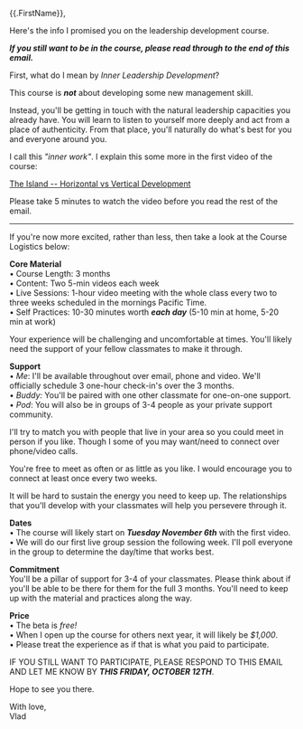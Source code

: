 {{.FirstName}},

Here's the info I promised you on the leadership development course. 

_**If you still want to be in the course, please read through to the end of this email.**_

First, what do I mean by _Inner Leadership Development_?

This course is _**not**_ about developing some new management skill.
 
Instead, you'll be getting in touch with the natural leadership capacities you already have. You will learn to listen to yourself more deeply and act from a place of authenticity. From that place, you'll naturally do what's best for you and everyone around you.

I call this _"inner work"_. I explain this some more in the first video of the course: 


[The Island -- Horizontal vs Vertical Development](https://youtu.be/YNfpzD_M4Xw)


Please take 5 minutes to watch the video before you read the rest of the email.

---

If you're now more excited, rather than less, then take a look at the Course Logistics below:


**Core Material**  
 • Course Length: 3 months  
 • Content: Two 5-min videos each week   
 • Live Sessions: 1-hour video meeting with the whole class every two to three weeks scheduled in the mornings Pacific Time.  
 • Self Practices: 10-30 minutes worth _**each day**_ (5-10 min at home, 5-20 min at work)

Your experience will be challenging and uncomfortable at times. You'll likely need the support of your fellow classmates to make it through. 

**Support**  
 • _Me_: I'll be available throughout over email, phone and video. We'll officially schedule 3 one-hour check-in's over the 3 months.  
 • _Buddy:_ You'll be paired with one other classmate for one-on-one support.  
 • _Pod_: You will also be in groups of 3-4 people as your private support community.  

I'll try to match you with people that live in your area so you could meet in person if you like. Though I some of you may want/need to connect over phone/video calls.

You're free to meet as often or as little as you like. I would encourage you to connect at least once every two weeks. 

It will be hard to sustain the energy you need to keep up. The relationships that you'll develop with your classmates will help you persevere through it.

**Dates**  
 • The course will likely start on _**Tuesday November 6th**_ with the first video.  
 • We will do our first live group session the following week. I'll poll everyone in the group to determine the day/time that works best.

**Commitment**  
You'll be a pillar of support for 3-4 of your classmates. Please think about if you'll be able to be there for them for the full 3 months. You'll need to keep up with the material and practices along the way.

**Price**  
 • The beta is _free!_   
 • When I open up the course for others next year, it will likely be *$1,000*.   
 • Please treat the experience as if that is what you paid to participate.   

IF YOU STILL WANT TO PARTICIPATE, PLEASE RESPOND TO THIS EMAIL AND LET ME KNOW BY _**THIS FRIDAY, OCTOBER 12TH**_.

Hope to see you there.

With love,  
Vlad